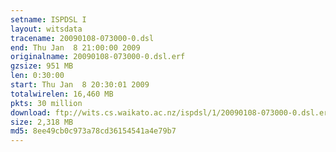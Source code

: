 ```yaml
---
setname: ISPDSL I
layout: witsdata
tracename: 20090108-073000-0.dsl
end: Thu Jan  8 21:00:00 2009
originalname: 20090108-073000-0.dsl.erf
gzsize: 951 MB
len: 0:30:00
start: Thu Jan  8 20:30:01 2009
totalwirelen: 16,460 MB
pkts: 30 million
download: ftp://wits.cs.waikato.ac.nz/ispdsl/1/20090108-073000-0.dsl.erf.gz
size: 2,318 MB
md5: 8ee49cb0c973a78cd36154541a4e79b7
---
```


